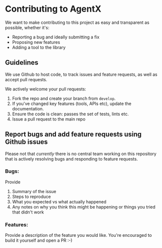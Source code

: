# Contributing to AgentX

We want to make contributing to this project as easy and transparent as possible, whether it's:
- Reporting a bug and ideally submitting a fix
- Proposing new features
- Adding a tool to the library

## Guidelines
We use Github to host code, to track issues and feature requests, as well as accept pull requests.

We actively welcome your pull requests:
1. Fork the repo and create your branch from `develop`.
2. If you've changed key features (tools, APIs etc), update the documentation.
3. Ensure the code is clean: passes the set of tests, lints etc.
5. Issue a pull request to the main repo

## Report bugs and add feature requests using Github issues
Please not that *currently* there is no central team working on this repository that is actively resolving bugs and responding to feature requests.

### Bugs:
Provide
1) Summary of the issue
2) Steps to reproduce
3) What you expected vs what actually happened
4) Any notes on why you think this might be happening or things you tried that didn't work


### Features:
Provide a description of the feature you would like. You're encouraged to build it yourself and open a PR :-)
